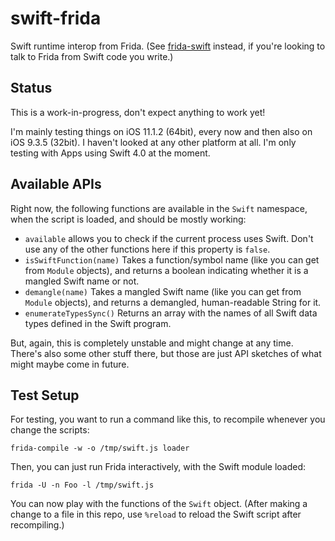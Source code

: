 # swift-frida

Swift runtime interop from Frida. (See [frida-swift](https://github.com/frida/frida-swift) instead, if you're looking to talk to Frida from Swift code you write.)

## Status

This is a work-in-progress, don't expect anything to work yet! 

I'm mainly testing things on iOS 11.1.2 (64bit), every now and then also on iOS 9.3.5 (32bit). I haven't looked at any other platform at all. I'm only testing with Apps using Swift 4.0 at the moment.


## Available APIs

Right now, the following functions are available in the `Swift` namespace, when the script is loaded, and should be mostly working:

 * `available` allows you to check if the current process uses Swift. Don't use any of the other functions here if this property is `false`.
 * `isSwiftFunction(name)` Takes a function/symbol name (like you can get from `Module` objects), and returns a boolean indicating whether it is a mangled Swift name or not.
 * `demangle(name)` Takes a mangled Swift name (like you can get from `Module` objects), and returns a demangled, human-readable String for it.
 * `enumerateTypesSync()` Returns an array with the names of all Swift data types defined in the Swift program.

But, again, this is completely unstable and might change at any time. There's also some other stuff there, but those are just API sketches of what might maybe come in future.

## Test Setup

For testing, you want to run a command like this, to recompile whenever you change the scripts:

    frida-compile -w -o /tmp/swift.js loader

Then, you can just run Frida interactively, with the Swift module loaded:

    frida -U -n Foo -l /tmp/swift.js

You can now play with the functions of the `Swift` object.  (After making a change to a file in this repo, use `%reload` to reload the Swift script after recompiling.)

